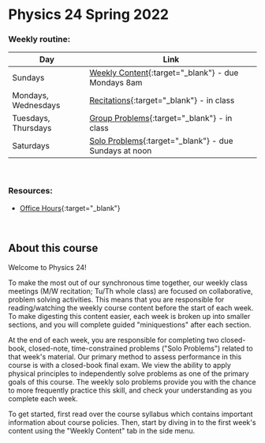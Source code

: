 # Physics 24 Spring 2022


### Weekly routine:

Day  | Link |
-----|------|
Sundays | [Weekly Content](weekly-content){:target="_blank"} - due Mondays  8am |
Mondays, Wednesdays | [Recitations](recitations){:target="_blank"} - in class |
Tuesdays, Thursdays | [Group Problems](group-problems){:target="_blank"} -  in class |
Saturdays | [Solo Problems](solo-problems){:target="_blank"} - due Sundays at noon |

<br>

### Resources:
+ [Office Hours](office-hours){:target="_blank"}


<br>

## About this course

Welcome to Physics 24!

To make the most out of our synchronous time together, our weekly class meetings (M/W recitation; Tu/Th whole class) are focused on collaborative, problem solving activities. This means that you are responsible for reading/watching the weekly course content before the start of each week. To make digesting this content easier, each week is broken up into smaller sections, and you will complete guided "miniquestions" after each section. 

At the end of each week, you are responsible for completing two closed-book, closed-note, time-constrained problems ("Solo Problems") related to that week's material. Our primary method to assess performance in this course is with a closed-book final exam. We view the ability to apply physical principles to independently solve problems as one of the primary goals of this course. The weekly solo problems provide you with the chance to more frequently practice this skill, and check your understanding as you complete each week.

 
To get started, first read over the course syllabus which contains important information about course policies. Then, start by diving in to the first week's content using the "Weekly Content" tab in the side menu.